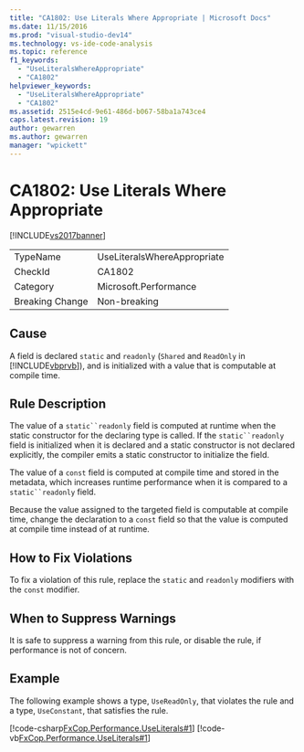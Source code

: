 ```yaml
---
title: "CA1802: Use Literals Where Appropriate | Microsoft Docs"
ms.date: 11/15/2016
ms.prod: "visual-studio-dev14"
ms.technology: vs-ide-code-analysis
ms.topic: reference
f1_keywords:
  - "UseLiteralsWhereAppropriate"
  - "CA1802"
helpviewer_keywords:
  - "UseLiteralsWhereAppropriate"
  - "CA1802"
ms.assetid: 2515e4cd-9e61-486d-b067-58ba1a743ce4
caps.latest.revision: 19
author: gewarren
ms.author: gewarren
manager: "wpickett"
---
```

# CA1802: Use Literals Where Appropriate
[!INCLUDE[vs2017banner](../includes/vs2017banner.md)]

|||
|-|-|
|TypeName|UseLiteralsWhereAppropriate|
|CheckId|CA1802|
|Category|Microsoft.Performance|
|Breaking Change|Non-breaking|

## Cause
 A field is declared `static` and `readonly` (`Shared` and `ReadOnly` in [!INCLUDE[vbprvb](../includes/vbprvb-md.md)]), and is initialized with a value that is computable at compile time.

## Rule Description
 The value of a `static``readonly` field is computed at runtime when the static constructor for the declaring type is called. If the `static``readonly` field is initialized when it is declared and a static constructor is not declared explicitly, the compiler emits a static constructor to initialize the field.

 The value of a `const` field is computed at compile time and stored in the metadata, which increases runtime performance when it is compared to a `static``readonly` field.

 Because the value assigned to the targeted field is computable at compile time, change the declaration to a `const` field so that the value is computed at compile time instead of at runtime.

## How to Fix Violations
 To fix a violation of this rule, replace the `static` and `readonly` modifiers with the `const` modifier.

## When to Suppress Warnings
 It is safe to suppress a warning from this rule, or disable the rule, if performance is not of concern.

## Example
 The following example shows a type, `UseReadOnly`, that violates the rule and a type, `UseConstant`, that satisfies the rule.

 [!code-csharp[FxCop.Performance.UseLiterals#1](../snippets/csharp/VS_Snippets_CodeAnalysis/FxCop.Performance.UseLiterals/cs/FxCop.Performance.UseLiterals.cs#1)]
 [!code-vb[FxCop.Performance.UseLiterals#1](../snippets/visualbasic/VS_Snippets_CodeAnalysis/FxCop.Performance.UseLiterals/vb/FxCop.Performance.UseLiterals.vb#1)]
